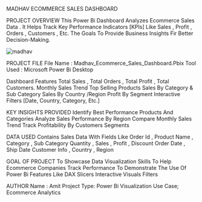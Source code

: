 MADHAV ECOMMERCE SALES DASHBOARD

PROJECT OVERVIEW 
This Power Bi Dashboard Analyzes Ecommerce Sales Data . It Helps Track Key Performance Indicators [KPIs] Like Sales , Profit , Orders , Customers , Etc. The Goals To Provide Business Insights Fir Better Decision-Making.

![madhav ](https://github.com/user-attachments/assets/5605e04f-1fc3-405f-97de-fb69016e5f9e)


PROJECT FILE 
File Name : Madhav_Ecommerce_Sales_Dashboard.Pbix
Tool Used : Microsoft Power Bi Desktop

Dashboard Features 
Total Sales , Total Orders , Total Profit , Total Customers.
Monthly Sales Trend 
Top Selling Products
Sales By Category & Sub Category
Sales By Country /Region 
Profit By Segment 
Interactive Filters [Date, Country, Category, Etc.]

KEY INSIGHTS PROVIDED 
Identify Best Performance Products And Categories
Analyze Sales Performance By Region 
Compare Monthly Sales Trend 
Track Profitability By Customers Segments

DATA USED 
Contains Sales Data With Fields Like
Order Id , Product Name , Category , Sub Category
Quantity , Sales , Profit , Discount 
Order Date , Ship Date
Customer Info , Country , Region

GOAL OF PROJECT
To Showcase Data Visualization Skills 
To Help Ecommerce Companies Track Performance 
To Demonstrate The Use Of Power Bi Features Like 
DAX 
Slicers
Interactive Visuals
Filters

AUTHOR 
Name : Amit
Project Type: Power Bi Visualization 
Use Case; Ecommerce Analytics
